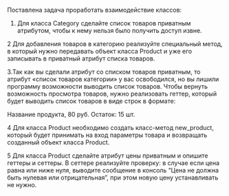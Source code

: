 Поставлена задача проработать взаимодействие классов:
1. Для класса Category сделайте список товаров приватным атрибутом, чтобы к нему нельзя было получить доступ извне.

2 Для добавления товаров в категорию реализуйте специальный метод, в который нужно передавать объект класса Product
и уже его записывать в приватный атрибут списка товаров.

3.Так как вы сделали атрибут со списком товаров приватным, то атрибут «список товаров категории» у вас освободился,
но вы лишили программу возможности выводить список товаров. Чтобы вернуть возможность просмотра товаров,
нужно реализовать геттер, который будет выводить список товаров в виде строк в формате:

Название продукта, 80 руб. Остаток: 15 шт.

4 Для класса Product необходимо создать класс-метод new_product, который будет принимать на вход параметры товара и
возвращать созданный объект класса Product.

5 Для класса Product сделайте атрибут цены приватным и опишите геттеры и сеттеры. В сеттере реализуйте проверку:
в случае если цена равна или ниже нуля, выводите сообщение
в консоль “Цена не должна быть нулевая или отрицательная”, при этом новую цену устанавливать не нужно.
